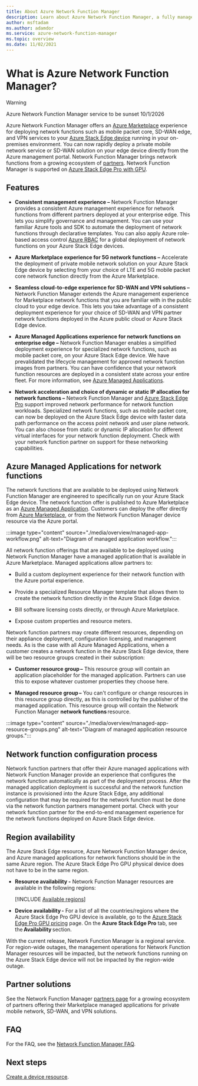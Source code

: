 ```yaml
---
title: About Azure Network Function Manager
description: Learn about Azure Network Function Manager, a fully managed cloud-native orchestration service that lets you deploy and provision network functions on Azure Stack Edge Pro with GPU for a consistent hybrid experience using the Azure portal.
author: msftadam
ms.author: adamdor
ms.service: azure-network-function-manager
ms.topic: overview
ms.date: 11/02/2021
---
```


# What is Azure Network Function Manager?

> [!WARNING]
> Azure Network Function Manager service to be sunset 10/1/2026

Azure Network Function Manager offers an [Azure Marketplace](https://azure.microsoft.com/marketplace/) experience for deploying network functions such as mobile packet core, SD-WAN edge, and VPN services to your [Azure Stack Edge device](https://azure.microsoft.com/products/azure-stack/edge/) running in your on-premises environment. You can now rapidly deploy a private mobile network service or SD-WAN solution on your edge device directly from the Azure management portal. Network Function Manager brings network functions from a growing ecosystem of [partners](#partners). Network Function Manager is supported on [Azure Stack Edge Pro with GPU](../databox-online/azure-stack-edge-gpu-overview.md).

## <a name="features"></a> Features

* **Consistent management experience –** Network Function Manager provides a consistent Azure management experience for network functions from different partners deployed at your enterprise edge. This lets you simplify governance and management. You can use your familiar Azure tools and SDK to automate the deployment of network functions through declarative templates. You can also apply Azure role-based access control [Azure RBAC](../role-based-access-control/overview.md) for a global deployment of network functions on your Azure Stack Edge devices.

* **Azure Marketplace experience for 5G network functions –** Accelerate the deployment of private mobile network solution on your Azure Stack Edge device by selecting from your choice of LTE and 5G mobile packet core network function directly from the Azure Marketplace.

* **Seamless cloud-to-edge experience for SD-WAN and VPN solutions –** Network Function Manager extends the Azure management experience for Marketplace network functions that you are familiar with in the public cloud to your edge device. This lets you take advantage of a consistent deployment experience for your choice of SD-WAN and VPN partner network functions deployed in the Azure public cloud or Azure Stack Edge device.

* **Azure Managed Applications experience for network functions on enterprise edge –** Network Function Manager enables a simplified deployment experience for specialized network functions, such as mobile packet core, on your Azure Stack Edge device. We have prevalidated the lifecycle management for approved network function images from partners. You can have confidence that your network function resources are deployed in a consistent state across your entire fleet. For more information, see [Azure Managed Applications](../azure-resource-manager/managed-applications/overview.md).

* **Network acceleration and choice of dynamic or static IP allocation for network functions –** Network Function Manager and [Azure Stack Edge Pro](../databox-online/azure-stack-edge-gpu-overview.md) support improved network performance for network function workloads. Specialized network functions, such as mobile packet core, can now be deployed on the Azure Stack Edge device with faster data path performance on the access point network and user plane network. You can also choose from static or dynamic IP allocation for different virtual interfaces for your network function deployment. Check with your network function partner on support for these networking capabilities.  

## <a name="managed"></a>Azure Managed Applications for network functions

The network functions that are available to be deployed using Network Function Manager are engineered to specifically run on your Azure Stack Edge device. The network function offer is published to Azure Marketplace as an [Azure Managed Application](../azure-resource-manager/managed-applications/overview.md). Customers can deploy the offer directly from [Azure Marketplace](https://azuremarketplace.microsoft.com/marketplace/), or from the Network Function Manager device resource via the Azure portal. 

:::image type="content" source="./media/overview/managed-app-workflow.png" alt-text="Diagram of managed application workflow.":::

All network function offerings that are available to be deployed using Network Function Manager have a managed application that is available in Azure Marketplace. Managed applications allow partners to:

* Build a custom deployment experience for their network function with the Azure portal experience. 

* Provide a specialized Resource Manager template that allows them to create the network function directly in the Azure Stack Edge device.

* Bill software licensing costs directly, or through Azure Marketplace. 

* Expose custom properties and resource meters.

Network function partners may create different resources, depending on their appliance deployment, configuration licensing, and management needs. As is the case with all Azure Managed Applications, when a customer creates a network function in the Azure Stack Edge device, there will be two resource groups created in their subscription:

* **Customer resource group –** This resource group will contain an application placeholder for the managed application. Partners can use this to expose whatever customer properties they choose here. 

* **Managed resource group –** You can't configure or change resources in this resource group directly, as this is controlled by the publisher of the managed application. This resource group will contain the Network Function Manager **network functions** resource.

:::image type="content" source="./media/overview/managed-app-resource-groups.png" alt-text="Diagram of managed application resource groups.":::

## <a name="configuration"></a>Network function configuration process 

Network function partners that offer their Azure managed applications with Network Function Manager provide an experience that configures the network function automatically as part of the deployment process. After the managed application deployment is successful and the network function instance is provisioned into the Azure Stack Edge, any additional configuration that may be required for the network function must be done via the network function partners management portal. Check with your network function partner for the end-to-end management experience for the network functions deployed on Azure Stack Edge device.

## <a name="regions"></a>Region availability

The Azure Stack Edge resource, Azure Network Function Manager device, and Azure managed applications for network functions should be in the same Azure region. The Azure Stack Edge Pro GPU physical device does not have to be in the same region.

* **Resource availability -** Network Function Manager resources are available in the following regions:

   [!INCLUDE [Available regions](../../includes/network-function-manager-regions-include.md)]

* **Device availability -** For a list of all the countries/regions where the Azure Stack Edge Pro GPU device is available, go to the [Azure Stack Edge Pro GPU pricing](https://azure.microsoft.com/pricing/details/azure-stack/edge/#azureStackEdgePro) page. On the **Azure Stack Edge Pro** tab, see the **Availability** section.

With the current release, Network Function Manager is a regional service. For region-wide outages, the management operations for Network Function Manager resources will be impacted, but the network functions running on the Azure Stack Edge device will not be impacted by the region-wide outage.

## <a name="partners"></a>Partner solutions

See the Network Function Manager [partners page](partners.md) for a growing ecosystem of partners offering their Marketplace managed applications for private mobile network, SD-WAN, and VPN solutions.

## <a name="faq"></a>FAQ

For the FAQ, see the [Network Function Manager FAQ](faq.md).

## Next steps

[Create a device resource](create-device.md).
